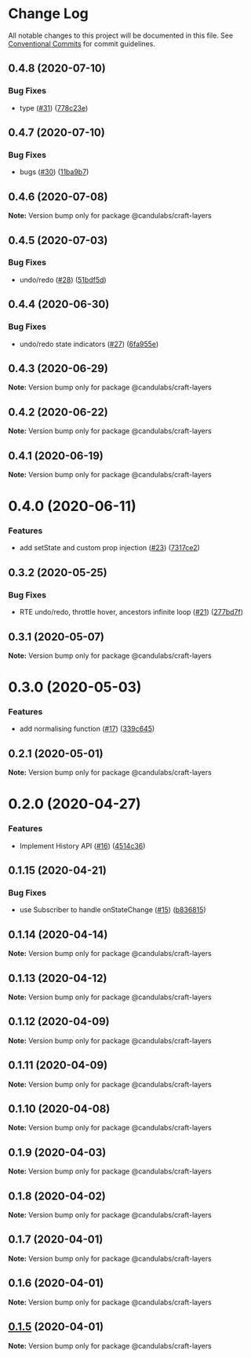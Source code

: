 # Change Log

All notable changes to this project will be documented in this file.
See [Conventional Commits](https://conventionalcommits.org) for commit guidelines.

## 0.4.8 (2020-07-10)


### Bug Fixes

* type ([#31](https://github.com/prevwong/craft.js/issues/31)) ([778c23e](https://github.com/prevwong/craft.js/commit/778c23e16a6c981d88d978598921dc2bbeaae994))





## 0.4.7 (2020-07-10)


### Bug Fixes

* bugs ([#30](https://github.com/prevwong/craft.js/issues/30)) ([11ba9b7](https://github.com/prevwong/craft.js/commit/11ba9b747c01f4eadecedf57e7b3fb7f7e1a5ab1))





## 0.4.6 (2020-07-08)

**Note:** Version bump only for package @candulabs/craft-layers





## 0.4.5 (2020-07-03)


### Bug Fixes

* undo/redo ([#28](https://github.com/prevwong/craft.js/issues/28)) ([51bdf5d](https://github.com/prevwong/craft.js/commit/51bdf5d334a60feadf4fe13ae122e11650e7661e))





## 0.4.4 (2020-06-30)


### Bug Fixes

* undo/redo state indicators ([#27](https://github.com/prevwong/craft.js/issues/27)) ([6fa955e](https://github.com/prevwong/craft.js/commit/6fa955e4c80732d01b87e9fcde08a332333a9a48))





## 0.4.3 (2020-06-29)

**Note:** Version bump only for package @candulabs/craft-layers





## 0.4.2 (2020-06-22)

**Note:** Version bump only for package @candulabs/craft-layers





## 0.4.1 (2020-06-19)

**Note:** Version bump only for package @candulabs/craft-layers





# 0.4.0 (2020-06-11)


### Features

* add setState and custom prop injection ([#23](https://github.com/prevwong/craft.js/issues/23)) ([7317ce2](https://github.com/prevwong/craft.js/commit/7317ce27d6d57a5be3cf4fb0573be1fb18d01366))





## 0.3.2 (2020-05-25)


### Bug Fixes

* RTE undo/redo, throttle hover, ancestors infinite loop ([#21](https://github.com/prevwong/craft.js/issues/21)) ([277bd7f](https://github.com/prevwong/craft.js/commit/277bd7f04fd2579c565e051ca239252993198479))





## 0.3.1 (2020-05-07)

**Note:** Version bump only for package @candulabs/craft-layers





# 0.3.0 (2020-05-03)


### Features

* add normalising function ([#17](https://github.com/prevwong/craft.js/issues/17)) ([339c645](https://github.com/prevwong/craft.js/commit/339c6456c9f67432024cdc971155a04c8c8b8777))





## 0.2.1 (2020-05-01)

**Note:** Version bump only for package @candulabs/craft-layers





# 0.2.0 (2020-04-27)


### Features

* Implement History API ([#16](https://github.com/prevwong/craft.js/issues/16)) ([4514c36](https://github.com/prevwong/craft.js/commit/4514c36cfe0037c60af68c0939b0fcc263476a93))





## 0.1.15 (2020-04-21)


### Bug Fixes

* use Subscriber to handle onStateChange ([#15](https://github.com/prevwong/craft.js/issues/15)) ([b836815](https://github.com/prevwong/craft.js/commit/b8368158b8032cfb61e36c344804ce176e3c88f1))





## 0.1.14 (2020-04-14)

**Note:** Version bump only for package @candulabs/craft-layers





## 0.1.13 (2020-04-12)

**Note:** Version bump only for package @candulabs/craft-layers





## 0.1.12 (2020-04-09)

**Note:** Version bump only for package @candulabs/craft-layers





## 0.1.11 (2020-04-09)

**Note:** Version bump only for package @candulabs/craft-layers





## 0.1.10 (2020-04-08)

**Note:** Version bump only for package @candulabs/craft-layers





## 0.1.9 (2020-04-03)

**Note:** Version bump only for package @candulabs/craft-layers





## 0.1.8 (2020-04-02)

**Note:** Version bump only for package @candulabs/craft-layers





## 0.1.7 (2020-04-01)

**Note:** Version bump only for package @candulabs/craft-layers





## 0.1.6 (2020-04-01)

**Note:** Version bump only for package @candulabs/craft-layers





## [0.1.5](https://github.com/prevwong/craft.js/compare/v0.1.0-beta.3...v0.1.5) (2020-04-01)

**Note:** Version bump only for package @candulabs/craft-layers
